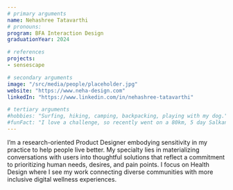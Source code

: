 ```yaml
---
# primary arguments
name: Nehashree Tatavarthi
# pronouns: 
program: BFA Interaction Design
graduationYear: 2024

# references
projects:
- sensescape

# secondary arguments
image: "/src/media/people/placeholder.jpg"
website: "https://www.neha-design.com"
linkedIn: "https://www.linkedin.com/in/nehashree-tatavarthi"

# tertiary arguments
#hobbies: "Surfing, hiking, camping, backpacking, playing with my dog."
#funFact: "I love a challenge, so recently went on a 80km, 5 day Salkantay trek, hiking all the way to see Machu Picchu in Peru."
---
```

I’m a research-oriented Product Designer embodying sensitivity in my practice to help people live better. My specialty lies in materializing conversations with users into thoughtful solutions that reflect a commitment to prioritizing human needs, desires, and pain points. I focus on Health Design where I see my work connecting diverse communities with more inclusive digital wellness experiences.
